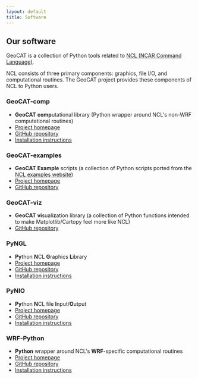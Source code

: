 ```yaml
---
layout: default
title: Software
---
```


## Our software
GeoCAT is a collection of Python tools related to [NCL (NCAR Command Language)](https://ncl.ucar.edu).

NCL consists of three primary components: graphics, file I/O, and computational routines.
The GeoCAT project provides these components of NCL to Python users.

### GeoCAT-comp
* **GeoCAT** **comp**utational library (Python wrapper around NCL's non-WRF computational routines)
* [Project homepage](https://geocat-comp.readthedocs.io/)
* [GitHub repository](https://github.com/NCAR/geocat-comp)
* [Installation instructions](https://geocat-comp.readthedocs.io/en/latest/installation.html)

### GeoCAT-examples
* **GeoCAT** **Example** scripts (a collection of Python scripts ported from the [NCL examples website](https://ncl.ucar.edu/Applications/))
* [Project homepage](https://geocat-examples.readthedocs.io/)
* [GitHub repository](https://github.com/NCAR/geocat-examples)

### GeoCAT-viz
* **GeoCAT** **vi**suali**z**ation library (a collection of Python functions intended to make Matplotlib/Cartopy feel more like NCL)
* [GitHub repository](https://github.com/NCAR/geocat-viz)

### PyNGL
* **Py**thon **N**CL **G**raphics **L**ibrary
* [Project homepage](https://www.pyngl.ucar.edu)
* [GitHub repository](https://github.com/NCAR/pyngl)
* [Installation instructions](http://www.pyngl.ucar.edu/Download/)

### PyNIO
* **Py**thon **N**CL file **I**nput/**O**utput
* [Project homepage](https://www.pyngl.ucar.edu/Nio.shtml)
* [GitHub repository](https://github.com/NCAR/pynio)
* [Installation instructions](http://www.pyngl.ucar.edu/Download/)

### WRF-Python
* **Python** wrapper around NCL's **WRF**-specific computational routines
* [Project homepage](https://wrf-python.readthedocs.io/en/latest)
* [GitHub repository](https://github.com/NCAR/wrf-python)
* [Installation instructions](https://wrf-python.readthedocs.io/en/latest/installation.html)

